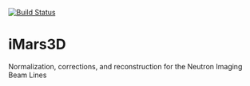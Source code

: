 [![Build Status](https://travis-ci.org/ornlneutronimaging/iMars3D.svg?branch=master)](https://travis-ci.org/ornlneutronimaging/iMars3D) 

# iMars3D
Normalization, corrections, and reconstruction for the Neutron Imaging Beam Lines
